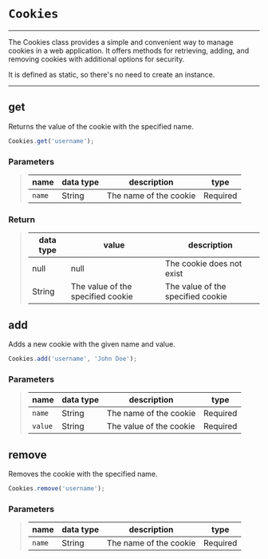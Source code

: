 # `Cookies`

--------------------------------------------------------------------------------

The Cookies class provides a simple and convenient way to manage cookies in a
web application. It offers methods for retrieving, adding, and removing cookies
with additional options for security.

It is defined as static, so there's no need to create an instance.

--------------------------------------------------------------------------------

## get

Returns the value of the cookie with the specified name.

```javascript
Cookies.get('username');
```

### Parameters

> | name   | data type | description            | type     |
> |--------|-----------|------------------------|----------|
> | `name` | String    | The name of the cookie | Required |

### Return

> | data type | value                             | description                       |
> |-----------|-----------------------------------|-----------------------------------|
> | null      | null                              | The cookie does not exist         |
> | String    | The value of the specified cookie | The value of the specified cookie |

## add

Adds a new cookie with the given name and value.

```javascript
Cookies.add('username', 'John Doe');
```

### Parameters

> | name    | data type | description             | type     |
> |---------|-----------|-------------------------|----------|
> | `name`  | String    | The name of the cookie  | Required |
> | `value` | String    | The value of the cookie | Required |


## remove

Removes the cookie with the specified name.

```javascript
Cookies.remove('username');
```

### Parameters

> | name   | data type | description            | type     |
> |--------|-----------|------------------------|----------|
> | `name` | String    | The name of the cookie | Required |
